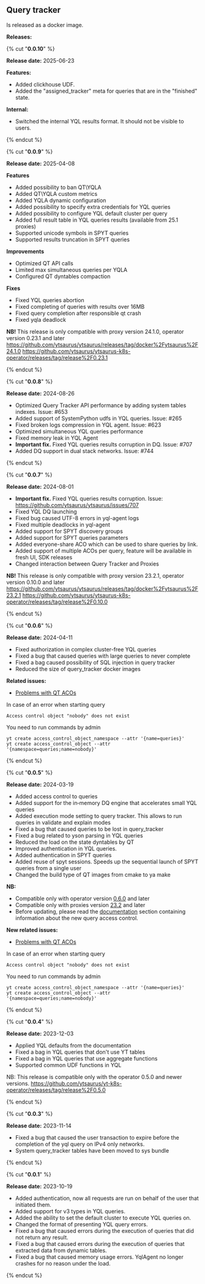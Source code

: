 ## Query tracker


Is released as a docker image.




**Releases:**

{% cut "**0.0.10**" %}

**Release date:** 2025-06-23


**Features:**
- Added clickhouse UDF.
- Added the "assigned_tracker" meta for queries that are in the "finished" state.

**Internal:**
- Switched the internal YQL results format. It should not be visible to users.

{% endcut %}


{% cut "**0.0.9**" %}

**Release date:** 2025-04-08


**Features**
- Added possibility to ban QT\YQLA
- Added QT\YQLA custom metrics
- Added YQLA dynamic configuration
- Added possibility to specify extra credentials for YQL queries
- Added possibility to configure YQL default cluster per query
- Added full result table in YQL queries results (available from 25.1 proxies)
- Supported unicode symbols in SPYT queries
- Supported results truncation in SPYT queries

**Improvements**
- Optimized QT API calls
- Limited max simultaneous queries per YQLA
- Configured QT dyntables compaction

**Fixes**
- Fixed YQL queries abortion
- Fixed completing of queries with results over 16MB
- Fixed query completion after responsible qt crash
- Fixed yqla deadlock

**NB!** This release is only compatible with proxy version 24.1.0, operator version 0.23.1 and later
https://github.com/ytsaurus/ytsaurus/releases/tag/docker%2Fytsaurus%2F24.1.0
https://github.com/ytsaurus/ytsaurus-k8s-operator/releases/tag/release%2F0.23.1

{% endcut %}


{% cut "**0.0.8**" %}

**Release date:** 2024-08-26


- Optimized Query Tracker API performance by adding system tables indexes. Issue: #653
- Added support of SystemPython udfs in YQL queries. Issue: #265
- Fixed broken logs compression in YQL agent. Issue: #623
- Optimized simultaneous YQL queries performance
- Fixed memory leak in YQL Agent
- **Important fix.** Fixed YQL queries results corruption in DQ. Issue: #707
- Added DQ support in dual stack networks. Issue: #744

{% endcut %}


{% cut "**0.0.7**" %}

**Release date:** 2024-08-01


- **Important fix.** Fixed YQL queries results corruption. Issue: https://github.com/ytsaurus/ytsaurus/issues/707
- Fixed YQL DQ launching
- Fixed bug caused UTF-8 errors in yql-agent logs 
- Fixed multiple deadlocks in yql-agent
- Added support for SPYT discovery groups
- Added support for SPYT queries parameters
- Added everyone-share ACO which can be used to share queries by link.
- Added support of multiple ACOs per query, feature will be available in fresh UI, SDK releases
- Changed interaction between Query Tracker and Proxies

**NB!** This release is only compatible with proxy version 23.2.1, operator version 0.10.0 and later
https://github.com/ytsaurus/ytsaurus/releases/tag/docker%2Fytsaurus%2F23.2.1
https://github.com/ytsaurus/ytsaurus-k8s-operator/releases/tag/release%2F0.10.0


{% endcut %}


{% cut "**0.0.6**" %}

**Release date:** 2024-04-11


- Fixed authorization in complex cluster-free YQL queries
- Fixed a bug that caused queries with large queries to never complete
- Fixed a bag caused possibility of SQL injection in query tracker
- Reduced the size of query_tracker docker images

**Related issues:**
- [Problems with QT ACOs](https://github.com/ytsaurus/yt-k8s-operator/issues/176)

In case of an error when starting query
```
Access control object "nobody" does not exist
```
You need to run commands by admin
```
yt create access_control_object_namespace --attr '{name=queries}'
yt create access_control_object --attr '{namespace=queries;name=nobody}'
```



{% endcut %}


{% cut "**0.0.5**" %}

**Release date:** 2024-03-19


- Added access control to queries
- Added support for the in‑memory DQ engine that accelerates small YQL queries
- Added execution mode setting to query tracker. This allows to run queries in validate and explain modes
- Fixed a bug that caused queries to be lost in query_tracker
- Fixed a bug related to yson parsing in YQL queries
- Reduced the load on the state dyntables by QT
- Improved authentication in YQL queries.
- Added authentication in SPYT queries
- Added reuse of spyt sessions. Speeds up the sequential launch of SPYT queries from a single user
- Changed the build type of QT images from cmake to ya make

**NB:**
- Compatible only with operator version [0.6.0](https://github.com/ytsaurus/yt-k8s-operator/releases/tag/release%2F0.6.0) and later
- Compatible only with proxies version [23.2](https://github.com/ytsaurus/ytsaurus/releases/tag/docker%2Fytsaurus%2F23.2.0) and later
- Before updating, please read the [documentation](https://ytsaurus.tech/docs/ru/user-guide/query-tracker#access-control) section containing information about the new query access control.

**New related issues:**
- [Problems with QT ACOs](https://github.com/ytsaurus/yt-k8s-operator/issues/176)

In case of an error when starting query
```
Access control object "nobody" does not exist
```
You need to run commands by admin
```
yt create access_control_object_namespace --attr '{name=queries}'
yt create access_control_object --attr '{namespace=queries;name=nobody}'
```



{% endcut %}


{% cut "**0.0.4**" %}

**Release date:** 2023-12-03


- Applied YQL defaults from the documentation
- Fixed a bag in YQL queries that don't use YT tables
- Fixed a bag in YQL queries that use aggregate functions
- Supported common UDF functions in YQL

NB: This release is compatible only with the operator 0.5.0 and newer versions.
https://github.com/ytsaurus/yt-k8s-operator/releases/tag/release%2F0.5.0



{% endcut %}


{% cut "**0.0.3**" %}

**Release date:** 2023-11-14


- Fixed a bug that caused the user transaction to expire before the completion of the yql query on IPv4 only networks. 
- System query_tracker tables have been moved to sys bundle


{% endcut %}


{% cut "**0.0.1**" %}

**Release date:** 2023-10-19


- Added authentication, now all requests are run on behalf of the user that initiated them.
- Added support for v3 types in YQL queries.
- Added the ability to set the default cluster to execute YQL queries on.
- Changed the format of presenting YQL query errors.
- Fixed a bug that caused errors during the execution of queries that did not return any result.
- Fixed a bug that caused errors during the execution of queries that extracted data from dynamic tables.
- Fixed a bug that caused memory usage errors. YqlAgent no longer crashes for no reason under the load.


{% endcut %}

